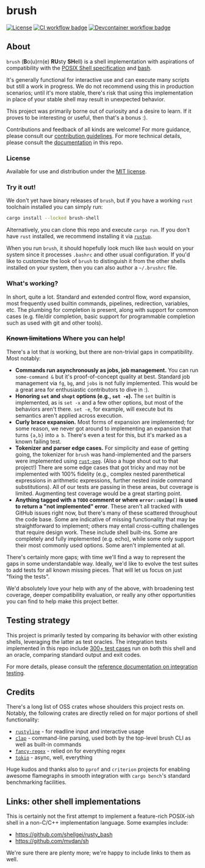 # brush

[![License](https://img.shields.io/badge/license-MIT-blue?style=flat-square)](LICENSE)
[![CI workflow badge](https://github.com/reubeno/brush/actions/workflows/ci.yaml/badge.svg)](https://github.com/reubeno/brush/actions/workflows/ci.yaml)
[![Devcontainer workflow badge](https://github.com/reubeno/brush/actions/workflows/devcontainer.yaml/badge.svg)](https://github.com/reubeno/brush/actions/workflows/devcontainer.yaml)

## About

`brush` (**B**o(u)rn(e) **RU**sty **SH**ell) is a shell implementation with aspirations of compatibility with the [POSIX Shell specification](https://pubs.opengroup.org/onlinepubs/9699919799/utilities/V3_chap02.html) and [bash](https://www.gnu.org/software/bash/).

It's generally functional for interactive use and can execute many scripts but still a work in progress. We do not recommend using this in production scenarios; until it's more stable, there's risk that using this implementation in place of your stable shell may result in unexpected behavior.

This project was primarily borne out of curiosity and a desire to learn. If it proves to be interesting or useful, then that's a bonus :).

Contributions and feedback of all kinds are welcome! For more guidance, please consult our [contribution guidelines](CONTRIBUTING.md). For more technical details, please consult the [documentation](docs/README.md) in this repo.

### License

Available for use and distribution under the [MIT license](LICENSE).

### Try it out!

We don't yet have binary releases of `brush`, but if you have a working `rust` toolchain installed you can simply run:

```bash
cargo install --locked brush-shell
```

Alternatively, you can clone this repo and execute `cargo run`. If you don't have `rust` installed, we recommend installing it via [`rustup`](https://rustup.rs/).

When you run `brush`, it should hopefully look much like `bash` would on your system since it processes `.bashrc` and other usual configuration. If you'd like to customize the look of `brush` to distinguish it from the other shells installed on your system, then you can also author a `~/.brushrc` file.

### What's working?

In short, quite a lot. Standard and extended control flow, word expansion, most frequently used builtin commands, pipelines, redirection, variables, etc. The plumbing for completion is present, along with support for common cases (e.g. file/dir completion, basic support for programmable completion such as used with git and other tools). 

### <strike>Known limitations</strike> Where you can help!

There's a lot that *is* working, but there are non-trivial gaps in compatibility. Most notably:

* **Commands run asynchronously as jobs, job management.**
  You can run `some-command &` but it's proof-of-concept quality at best. Standard job management via `fg`, `bg`, and `jobs` is not fully implemented. This would be a great area for enthusiastic contributors to dive in :).
* **Honoring `set` and `shopt` options (e.g., `set -e`).**
  The `set` builtin is implemented, as is `set -x` and a few other options, but most of the behaviors aren't there. `set -e`, for example, will execute but its semantics aren't applied across execution.
* **Curly brace expansion.**
  Most forms of expansion are implemented; for some reason, we never got around to implementing an expansion that turns `{a,b}` into `a b`. There's even a test for this, but it's marked as a known failing test.
* **Tokenizer and parser edge cases.**
  For simplicity and ease of getting going, the tokenizer for `brush` was hand-implemented and the parsers were implemented using [`rust-peg`](https://github.com/kevinmehall/rust-peg). (Also a huge shout out to that project!) There are some edge cases that got tricky and may not be implemented with 100% fidelity (e.g., complex nested parenthetical expressions in arithmetic expressions, further nested inside command substitutions). All of our tests are passing in these areas, but coverage is limited. Augmenting test coverage would be a great starting point.
* **Anything tagged with a `TODO` comment or where `error::unimp()` is used to return a "not implemented" error**.
  These aren't all tracked with GitHub issues right now, but there's many of these scattered throughout the code base. Some are indicative of missing functionality that may be straightforward to implement; others may entail cross-cutting challenges that require design work. These include shell built-ins. Some are completely and fully implemented (e.g. echo), while some only support their most commonly used options. Some aren't implemented at all.

There's certainly more gaps; with time we'll find a way to represent the gaps in some understandable way. Ideally, we'd like to evolve the test suites to add tests for all known missing pieces. That will let us focus on just "fixing the tests". 

We'd absolutely love your help with any of the above, with broadening test coverage, deeper compatibility evaluation, or really any other opportunities you can find to help make this project better.

## Testing strategy

This project is primarily tested by comparing its behavior with other existing shells, leveraging the latter as test oracles. The integration tests implemented in this repo include [300+ test cases](cli/tests/cases) run on both this shell and an oracle, comparing standard output and exit codes.

For more details, please consult the [reference documentation on integration testing](docs/reference/integration-testing.md).

## Credits

There's a long list of OSS crates whose shoulders this project rests on. Notably, the following crates are directly relied on for major portions of shell functionality:

* [`rustyline`](https://github.com/kkawakam/rustyline) - for readline input and interactive usage
* [`clap`]() - command-line parsing, used both by the top-level brush CLI as well as built-in commands
* [`fancy-regex`]() - relied on for everything regex
* [`tokio`]() - async, well, everything

Huge kudos and thanks also to `pprof` and `criterion` projects for enabling awesome flamegraphs in smooth integration with `cargo bench`'s standard benchmarking facilities.

## Links: other shell implementations

This is certainly not the first attempt to implement a feature-rich POSIX-ish shell in a non-C/C++ implementation language. Some examples include:

* https://github.com/shellgei/rusty_bash
* https://github.com/mvdan/sh

We're sure there are plenty more; we're happy to include links to them as well.
